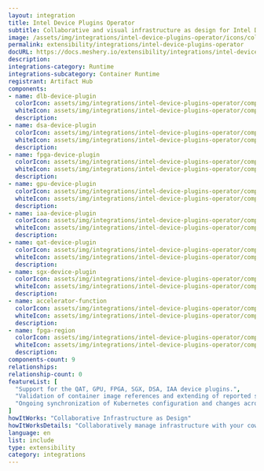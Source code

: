```yaml
---
layout: integration
title: Intel Device Plugins Operator
subtitle: Collaborative and visual infrastructure as design for Intel Device Plugins Operator
image: /assets/img/integrations/intel-device-plugins-operator/icons/color/intel-device-plugins-operator-color.svg
permalink: extensibility/integrations/intel-device-plugins-operator
docURL: https://docs.meshery.io/extensibility/integrations/intel-device-plugins-operator
description: 
integrations-category: Runtime
integrations-subcategory: Container Runtime
registrant: Artifact Hub
components: 
- name: dlb-device-plugin
  colorIcon: assets/img/integrations/intel-device-plugins-operator/components/dlb-device-plugin/icons/color/dlb-device-plugin-color.svg
  whiteIcon: assets/img/integrations/intel-device-plugins-operator/components/dlb-device-plugin/icons/white/dlb-device-plugin-white.svg
  description: 
- name: dsa-device-plugin
  colorIcon: assets/img/integrations/intel-device-plugins-operator/components/dsa-device-plugin/icons/color/dsa-device-plugin-color.svg
  whiteIcon: assets/img/integrations/intel-device-plugins-operator/components/dsa-device-plugin/icons/white/dsa-device-plugin-white.svg
  description: 
- name: fpga-device-plugin
  colorIcon: assets/img/integrations/intel-device-plugins-operator/components/fpga-device-plugin/icons/color/fpga-device-plugin-color.svg
  whiteIcon: assets/img/integrations/intel-device-plugins-operator/components/fpga-device-plugin/icons/white/fpga-device-plugin-white.svg
  description: 
- name: gpu-device-plugin
  colorIcon: assets/img/integrations/intel-device-plugins-operator/components/gpu-device-plugin/icons/color/gpu-device-plugin-color.svg
  whiteIcon: assets/img/integrations/intel-device-plugins-operator/components/gpu-device-plugin/icons/white/gpu-device-plugin-white.svg
  description: 
- name: iaa-device-plugin
  colorIcon: assets/img/integrations/intel-device-plugins-operator/components/iaa-device-plugin/icons/color/iaa-device-plugin-color.svg
  whiteIcon: assets/img/integrations/intel-device-plugins-operator/components/iaa-device-plugin/icons/white/iaa-device-plugin-white.svg
  description: 
- name: qat-device-plugin
  colorIcon: assets/img/integrations/intel-device-plugins-operator/components/qat-device-plugin/icons/color/qat-device-plugin-color.svg
  whiteIcon: assets/img/integrations/intel-device-plugins-operator/components/qat-device-plugin/icons/white/qat-device-plugin-white.svg
  description: 
- name: sgx-device-plugin
  colorIcon: assets/img/integrations/intel-device-plugins-operator/components/sgx-device-plugin/icons/color/sgx-device-plugin-color.svg
  whiteIcon: assets/img/integrations/intel-device-plugins-operator/components/sgx-device-plugin/icons/white/sgx-device-plugin-white.svg
  description: 
- name: accelerator-function
  colorIcon: assets/img/integrations/intel-device-plugins-operator/components/accelerator-function/icons/color/accelerator-function-color.svg
  whiteIcon: assets/img/integrations/intel-device-plugins-operator/components/accelerator-function/icons/white/accelerator-function-white.svg
  description: 
- name: fpga-region
  colorIcon: assets/img/integrations/intel-device-plugins-operator/components/fpga-region/icons/color/fpga-region-color.svg
  whiteIcon: assets/img/integrations/intel-device-plugins-operator/components/fpga-region/icons/white/fpga-region-white.svg
  description: 
components-count: 9
relationships: 
relationship-count: 0
featureList: [
  "Support for the QAT, GPU, FPGA, SGX, DSA, IAA device plugins.",
  "Validation of container image references and extending of reported statuses.",
  "Ongoing synchronization of Kubernetes configuration and changes across any number of clusters."
]
howItWorks: "Collaborative Infrastructure as Design"
howItWorksDetails: "Collaboratively manage infrastructure with your coworkers synchronously sharing the same designs."
language: en
list: include
type: extensibility
category: integrations
---
```

